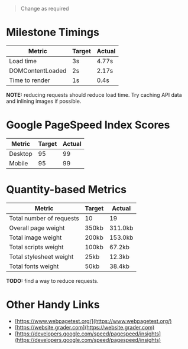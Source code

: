 > Change as required

# Milestone Timings

| Metric           | Target | Actual |
|------------------|--------|--------|
| Load time        |   3s   |  4.77s |
| DOMContentLoaded |   2s   |  2.17s |
| Time to render   |   1s   |  0.4s  |

**NOTE:** reducing requests should reduce load time. Try caching API data and inlining images if possible.

# Google PageSpeed Index Scores

| Metric           | Target | Actual |
|------------------|--------|--------|
| Desktop          |   95   |    99  |
| Mobile           |   95   |    99  |

# Quantity-based Metrics

| Metric                   | Target | Actual |
|--------------------------|--------|--------|
| Total number of requests |    10  |    19  |
| Overall page weight      | 350kb  | 311.0kb|
| Total image weight       | 200kb  | 153.0kb|
| Total scripts weight     | 100kb  |  67.2kb|
| Total stylesheet weight  |  25kb  |  12.3kb|
| Total fonts weight       |  50kb  |  38.4kb|

**TODO:** find a way to reduce requests.

# Other Handy Links

* [https://www.webpagetest.org/](https://www.webpagetest.org/)
* [https://website.grader.com](https://website.grader.com)
* [https://developers.google.com/speed/pagespeed/insights](https://developers.google.com/speed/pagespeed/insights)